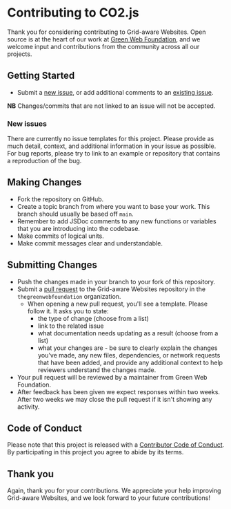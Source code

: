 # Contributing to CO2.js

Thank you for considering contributing to Grid-aware Websites. Open source is at the heart of our work at [Green Web Foundation](https://www.thegreenwebfoundation.org/), and we welcome input and contributions from the community across all our projects.

## Getting Started

- Submit a [new issue](https://github.com/thegreenwebfoundation/grid-aware-websites/issues/new), or add additional comments to an [existing issue](https://github.com/thegreenwebfoundation/grid-aware-websites/issues).

**NB** Changes/commits that are not linked to an issue will not be accepted.

### New issues

There are currently no issue templates for this project. Please provide as much detail, context, and additional information in your issue as possible. For bug reports, please try to link to an example or repository that contains a reproduction of the bug.

<!-- - Our issue template provides you with a scaffold to follow when raising a new issue. There are three formats to choose from:
  1. _Bugs_ - clearly describe the problem you're facing including steps to reproduce it. Please also be sure to include the information about the environment your code was running in (e.g. NodeJS, Deno, Edge Worker, Browser etc).
  1. _New features_ - clearly describe the new feature you'd like to see added and provide a reason for why it should be added. eg what will be improved/possible as a result of making your suggested change.
  1. _Request addition of carbon estimation model to CO2.js_ - please provide as much information about the model as possible including links to additional documentation and information about how the model is licensed. -->

## Making Changes

- Fork the repository on GitHub.
- Create a topic branch from where you want to base your work. This branch should usually be based off `main`.
- Remember to add JSDoc comments to any new functions or variables that you are introducing into the codebase.
- Make commits of logical units.
- Make commit messages clear and understandable.

## Submitting Changes

- Push the changes made in your branch to your fork of this repository.
- Submit a [pull request](https://github.com/thegreenwebfoundation/grid-aware-websites/pulls) to the Grid-aware Websites repository in the `thegreenwebfoundation` organization.
  - When opening a new pull request, you'll see a template. Please follow it. It asks you to state:
    - the type of change (choose from a list)
    - link to the related issue
    - what documentation needs updating as a result (choose from a list)
    - what your changes are - be sure to clearly explain the changes you've made, any new files, dependencies, or network requests that have been added, and provide any additional context to help reviewers understand the changes made.
- Your pull request will be reviewed by a maintainer from Green Web Foundation.
- After feedback has been given we expect responses within two weeks. After two weeks we may close the pull request if it isn't showing any activity.

## Code of Conduct

Please note that this project is released with a [Contributor Code of Conduct](https://github.com/thegreenwebfoundation/.github/blob/main/CODE_OF_CONDUCT.md). By participating in this project you agree to abide by its terms.

## Thank you

Again, thank you for your contributions. We appreciate your help improving Grid-aware Websites, and we look forward to your future contributions!